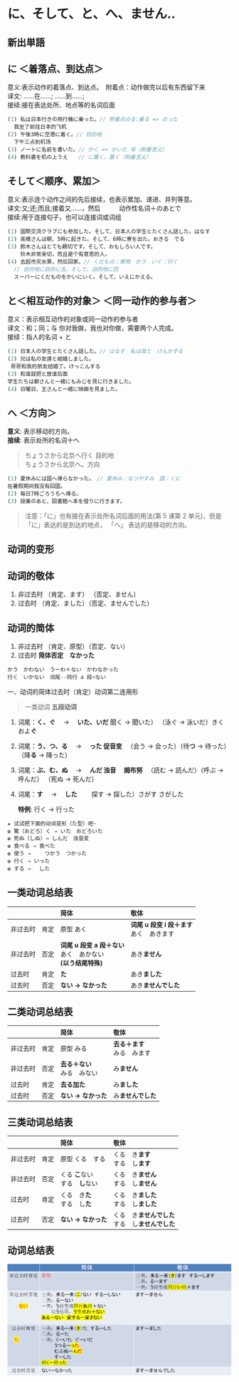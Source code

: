 # に、そして、と、へ、ません..

## 新出単語

<vue-audio file="../audio/6-3-たんご.mp3" loop />

## に ＜着落点、到达点＞

意义:表示动作的着落点、到达点。　附着点：动作做完以后有东西留下来  
译文: ……在……; ……到……;  
接续:接在表达处所、地点等的名词后面

```ts
(1) 私は日本行きの飛行機に乗った。// 附着点のる:乗る => のった
  我坐了前往日本的飞机
(2) 午後3時に空港に着く。// 目的地
  下午三点到机场
(3) ノ一トに名前を書いた。// かく => かいた 写（附着含义）
(4) 教科書を机の上うえ　　// に置く。置く（附着含义）
```

## そして＜顺序、累加＞

意义:表示连个动作之间的先后接续，也表示累加、递进、并列等意。  
译文:又;还;而且;接着又……，然后　　　动作性名词＋のあとで  
接续:用于连接句子，也可以连接词或词组

```ts
(1) 国際交流クラブにも参加した。そして、日本人の学生とたくさん話した。はなす
(2) 高橋さんは朝、5時に起きた。そして、6時に寮を出た。おきる　でる
(3) 鈴木さんはとても親切です。そして、おもしろい人です。
    铃木非常亲切，而且是个有意思的人。
(4) 去超市买水果，然后回家。// くだもの：果物　かう　いく：行く　
  // 目的地に目的に去，そして、目的地に回
  スーパーにくだものをかいにいく。そして、いえにかえる。
```

## と＜相互动作的对象＞ ＜同一动作的参与者＞

意义：表示相互动作的对象或同一动作的参与者  
译文：和；同；与 你对我做，我也对你做，需要两个人完成。  
接续：指人的名词 + と

```ts
(1) 日本人の学生とたくさん話した。// はなす　私は母と　けんかする
(2) 兄は私の友達と結婚しました。
 哥哥和我的朋友结婚了。けっこんする
(3) 和谁就把と放谁后面
学生たちは鄭さんと一緒にもみじを見に行きました。
(4) 日曜日、王さんと一緒に映画を見ました。
```

## へ ＜方向＞

**意义**: 表示移动的方向。  
**接续**: 表示处所的名词十へ  

> ちょうさから北京へ行く 目的地  
> ちょうさから北京へ。方向

```ts
(1) 夏休みには国へ帰らなかった。　// 夏休み：なつやすみ　国：くに　
在暑假期间我没有回国。
(2) 毎日7時ごろうちへ帰る。
(3) 授業のあと、図書館へ本を借りに行きます。
```

> 注意：「に」也有接在表示处所名词后面的用法(第 5 课第 2 单元)，但是「に」表达的是到达的地点，
> 「へ」 表达的是移动的方向。

## 动词的变形

## 动词的敬体

1.  非过去时 （肯定、ます） （否定、ません）
2.  过去时 （肯定、ました）（否定、ませんでした）

## 动词的简体

1.  非过去时 （肯定、原型）（否定、ない）
2.  过去时 **简体否定　なかった**

```ts
かう　かわない　うーわ＋ない　かわなかった
行く　いかない　词尾--同行 a 段+ない
```

一、动词的简体过去时（肯定）动词第二连用形

> 一类动词 **五段动词**

1. 词尾：**く、ぐ**　 → 　**いた、いだ**
   聞く → 聞いた） （泳ぐ → 泳いだ）きく　およ**ぐ**
2. 词尾：**う、つ、る**　 → 　**った 促音变**
   　（会う → 会った）（待**つ** → 待った）　（降**る** → 降った）
3. 词尾：**ぶ、む、ぬ**　 → 　**んだ 浊音 　姆布努**
   　（読む → 読んだ）（呼ぶ → 呼んだ） （死ぬ → 死んだ）
4. 词尾：**す**　 → 　**した**
   　　探す → 探した）さがす さがした

   **特例**: 行く → 行った

```ts
★ 试试把下面的动词变形（た型）吧~
✿ 驚（おどろ）く ⇒ いた　おどろいた　　　
✿ 死ぬ（しぬ）⇒ しんだ　浊音变　　　
✿ 食べる ⇒ 食べた 　
✿ 使う ⇒ 　　つかう　つかった　　　　
✿ 行く ⇒ いった　
✿ する ⇒ 　した
```

## 一类动词总结表

|          |      | 简体                                                               | 敬体                                         |
| :------- | :--- | :----------------------------------------------------------------- | :------------------------------------------- |
| 非过去时 | 肯定 | 原型 あく                                                          | **词尾 u 段变 i 段＋ます**<br>あく　あきます |
| 非过去时 | 否定 | **词尾 u 段变 a 段＋ない**<br>あく　あかない<br>**(以う结尾特殊)** | あき**ません**                               |
| 过去时   | 肯定 | **た**                                                             | あき**ました**                               |
| 过去时   | 否定 | **ない → なかった**                                                | あき**ませんでした**                         |

## 二类动词总结表

|          |      | 简体                           | 敬体                           |
| :------- | :--- | :----------------------------- | :----------------------------- |
| 非过去时 | 肯定 | 原型 みる                      | **去る＋ます**<br>みる　みます |
| 非过去时 | 否定 | **去る＋ない**<br>みる　みない | み**ません**                   |
| 过去时   | 肯定 | **去る加た**                   | み**ました**                   |
| 过去时   | 否定 | **ない → なかった**            | み**ませんでした**             |

## 三类动词总结表

|          |      | 简体                                | 敬体                                                 |
| :------- | :--- | :---------------------------------- | :--------------------------------------------------- |
| 非过去时 | 肯定 | 原型 くる　する                     | くる　き**ます**<br>する　し**ます**                 |
| 非过去时 | 否定 | くる **こ**ない<br>する　**し**ない | くる　き**ません**<br>する　し**ません**             |
| 过去时   | 肯定 | くる　き**た**<br>する　し**た**    | くる　き**ました**<br>する　し**ました**             |
| 过去时   | 否定 | **ない → なかった**                 | くる　き**ませんでした**<br>する　し**ませんでした** |


## 动词总结表

![avatar](../images/动词变形总结.png)


